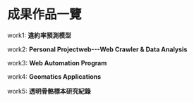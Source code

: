 # 成果作品一覽

work1:  **違約率預測模型**

work2:  **Personal Projectweb---Web Crawler & Data Analysis**

work3:  **Web Automation Program**

work4: **Geomatics Applications**

work5:  **透明骨骼標本研究紀錄**

